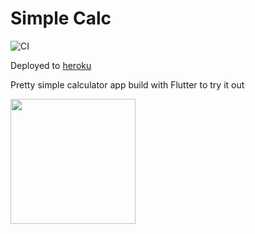 # Simple Calc

![CI](https://github.com/sashashakun/simple-calc/workflows/CI/badge.svg?branch=master)

Deployed to [heroku](https://simple-calc-web.herokuapp.com)

Pretty simple calculator app build with Flutter to try it out

<img src="https://user-images.githubusercontent.com/5776864/107154257-ff9bd600-6982-11eb-9dfe-fd323d2b5e01.png" width=200>

